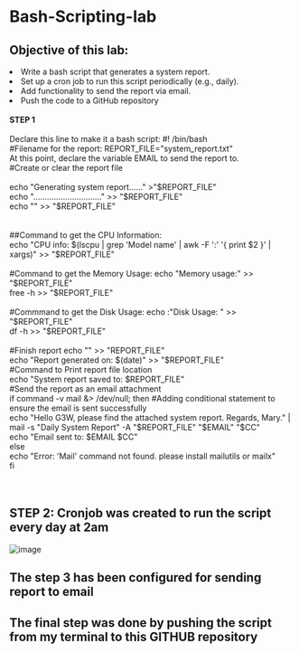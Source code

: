 # Bash-Scripting-lab
<H2>Objective of this lab:</H2>

<li>Write a bash script that generates a system report.
<li>Set up a cron job to run this script periodically (e.g., daily).
<li>Add functionality to send the report via email.
<li>Push the code to a GitHub repository
<br>
<br>
<b>STEP 1</b> 
<br>
<br>
Declare this line to make it a bash script: #! /bin/bash
<br>
#Filename for the report: REPORT_FILE="system_report.txt"
<br>
At this point, declare the variable EMAIL to send the report to.
<br>
#Create or clear the report file 
<br>
<br>
echo "Generating system report......" >"$REPORT_FILE"
<br> 
echo ".............................." >> "$REPORT_FILE"
<br>
echo "" >> "$REPORT_FILE"
<br>
<br>
<br>
##Command to get the CPU Information:
<br>
echo "CPU info: $(lscpu | grep 'Model name' | awk -F ':' '{ print $2 }' | xargs)" >> "$REPORT_FILE"
<br>
<br>
#Command to get the Memory Usage: echo "Memory usage:" >> "$REPORT_FILE" 
<br>
free -h >> "$REPORT_FILE"
<br>
<br>
#Commmand to get the Disk Usage: echo :"Disk Usage: " >> "$REPORT_FILE"
<br>df -h >> "$REPORT_FILE"
<br>
<br>
#Finish report
echo "" >> "REPORT_FILE"
<br>
echo "Report generated on: $(date)" >> "$REPORT_FILE"
<br>
#Command to Print report file location
<br>
echo "System report saved to: $REPORT_FILE"
<br>
#Send the report as an email attachment
<br>
if command -v mail &> /dev/null; then
#Adding conditional statement to ensure the email is sent successfully
<br>
echo "Hello G3W, please find the attached system report. Regards, Mary." | mail -s "Daily System Report" -A  "$REPORT_FILE" "$EMAIL" "$CC"
 <br>
 echo "Email sent to: $EMAIL $CC"
 <br>
else
 <br>
 echo "Error: 'Mail' command not found. please install mailutils or mailx"
 <br>
fi
<br>
<br>
<br>
<h2>STEP 2: Cronjob was created to run the script every day at 2am</h2>

![image](https://github.com/user-attachments/assets/1de8fce6-d6e3-41ee-b04b-51451ad1a1a1)

<h2>The step 3 has been configured for sending report to email</h2>

<h2>The final step was done by pushing the script from my terminal to this GITHUB repository</h2>

